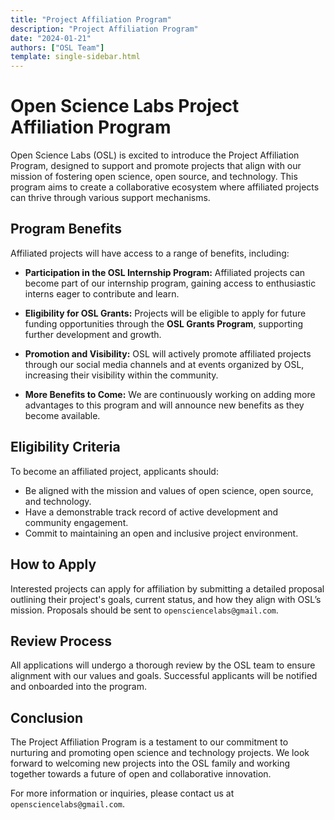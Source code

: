 ```yaml
---
title: "Project Affiliation Program"
description: "Project Affiliation Program"
date: "2024-01-21"
authors: ["OSL Team"]
template: single-sidebar.html
---
```


# Open Science Labs Project Affiliation Program

Open Science Labs (OSL) is excited to introduce the Project Affiliation Program,
designed to support and promote projects that align with our mission of
fostering open science, open source, and technology. This program aims to create
a collaborative ecosystem where affiliated projects can thrive through various
support mechanisms.

## Program Benefits

Affiliated projects will have access to a range of benefits, including:

- **Participation in the OSL Internship Program:** Affiliated projects can
  become part of our internship program, gaining access to enthusiastic interns
  eager to contribute and learn.

- **Eligibility for OSL Grants:** Projects will be eligible to apply for future
  funding opportunities through the **OSL Grants Program**, supporting further
  development and growth.

- **Promotion and Visibility:** OSL will actively promote affiliated projects
  through our social media channels and at events organized by OSL, increasing
  their visibility within the community.

- **More Benefits to Come:** We are continuously working on adding more
  advantages to this program and will announce new benefits as they become
  available.

## Eligibility Criteria

To become an affiliated project, applicants should:

- Be aligned with the mission and values of open science, open source, and
  technology.
- Have a demonstrable track record of active development and community
  engagement.
- Commit to maintaining an open and inclusive project environment.

## How to Apply

Interested projects can apply for affiliation by submitting a detailed proposal
outlining their project's goals, current status, and how they align with OSL’s
mission. Proposals should be sent to `opensciencelabs@gmail.com`.

## Review Process

All applications will undergo a thorough review by the OSL team to ensure
alignment with our values and goals. Successful applicants will be notified and
onboarded into the program.

## Conclusion

The Project Affiliation Program is a testament to our commitment to nurturing
and promoting open science and technology projects. We look forward to welcoming
new projects into the OSL family and working together towards a future of open
and collaborative innovation.

For more information or inquiries, please contact us at
`opensciencelabs@gmail.com`.
